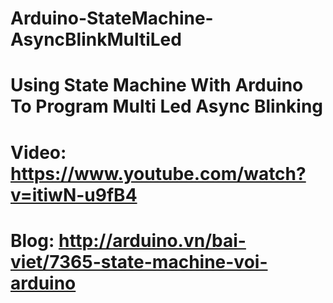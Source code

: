 # Arduino-StateMachine-AsyncBlinkMultiLed
# Using State Machine With Arduino To Program Multi Led Async Blinking
# Video: https://www.youtube.com/watch?v=itiwN-u9fB4
# Blog: http://arduino.vn/bai-viet/7365-state-machine-voi-arduino
